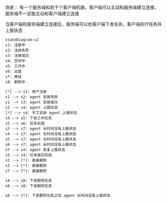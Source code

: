 场景：
有一个服务端和若干个客户端机器，客户端可以主动和服务端建立连接，服务端不一定能主动和客户端建立连接

当客户端和服务端建立连接后，服务端可以给客户端下发任务，客户端执行任务并上报状态


```mermaid
stateDiagram-v2
s1: 注册中
s2: 注册失败
s3: 注册成功
s4: 空闲中
s5: 工作中
s6: 出错
s7: 离线
s8: 删除中

[*] --> s1: 用户注册
s1 --> s2: agent 安装失败
s1 --> s3: agent 安装成功
s3 --> s4: agent 上报状态
[*] --> s4: 手工安装 agent 上报状态
s4 --> s5: 下发工作任务
s5 --> s6: 任务出错
s3 --> s7: agent 长时间没有上报状态
s4 --> s7: agent 长时间没有上报状态
s5 --> s7: agent 长时间没有上报状态
s6 --> s7: agent 长时间没有上报状态
s7 --> s4: agent 恢复上报状态
s5 --> s4: 任务成功完成
s2 --> [*]: 直接删除
s3 --> [*]: 直接删除
s7 --> [*]: 直接删除

s4 --> s8: 下发删除任务
s6 --> s8: 下发删除任务

s8 --> [*]: 下发删除任务之后 agent 长时间没有上报状态

```
